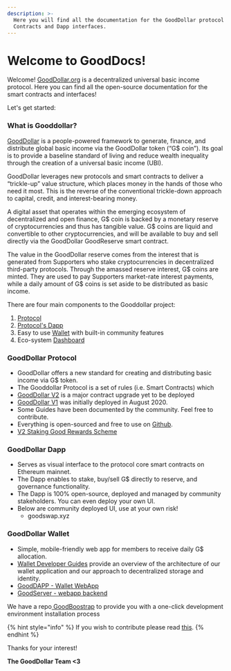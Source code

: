 ```yaml
---
description: >-
  Here you will find all the documentation for the GoodDollar protocol Smart
  Contracts and Dapp interfaces.
---
```


# Welcome to GoodDocs!

Welcome! [GoodDollar.org](https://gooddollar.org) is a decentralized universal basic income protocol. Here you can find all the open-source documentation for the smart contracts and interfaces!

Let's get started:

### What is Gooddollar?

[GoodDollar](http://www.gooddollar.org) is a people-powered framework to generate, finance, and distribute global basic income via the GoodDollar token (“G$ coin”). Its goal is to provide a baseline standard of living and reduce wealth inequality through the creation of a universal basic income (UBI).&#x20;

GoodDollar leverages new protocols and smart contracts to deliver a “trickle-up” value structure, which places money in the hands of those who need it most. This is the reverse of the conventional trickle-down approach to capital, credit, and interest-bearing money.

A digital asset that operates within the emerging ecosystem of decentralized and open finance, G$ coin is backed by a monetary reserve of cryptocurrencies and thus has tangible value. G$ coins are liquid and convertible to other cryptocurrencies, and will be available to buy and sell directly via the GoodDollar GoodReserve smart contract.

The value in the GoodDollar reserve comes from the interest that is generated from Supporters who stake cryptocurrencies in decentralized third-party protocols. Through the amassed reserve interest, G$ coins are minted. They are used to pay Supporters market-rate interest payments, while a daily amount of G$ coins is set aside to be distributed as basic income.

There are four main components to the Gooddollar project:

1. [Protocol](./#gooddollar-protocol)
2. [Protocol's Dapp](./#gooddollar-dapp-v2-not-yet-deployed)
3. Easy to use [Wallet](./#gooddollar-wallet) with built-in community features
4. Eco-system [Dashboard](http://dashboard.gooddollar.org)

### GoodDollar Protocol

* GoodDollar offers a new standard for creating and distributing basic income via G$ token.
* The Gooddollar Protocol is a set of rules (i.e. Smart Contracts) which&#x20;
* [GoodDollar V2](protocol-v2/) is a major contract upgrade yet to be deployed
* [GoodDollar V1](smart-contracts-guide/) was initially deployed in August 2020.&#x20;
* Some Guides have been documented by the community. Feel free to contribute.
* Everything is open-sourced and free to use on [Github](https://github.com/GoodDollar/GoodContracts).
* [V2 Staking Good Rewards Scheme](protocol-v2/elements-of-the-gooddollar-ecosystem.md#4.-staking-rewards-annual-percentage-returns)

### GoodDollar Dapp

* Serves as visual interface to the protocol core smart contracts on Ethereum mainnet.
* The Dapp enables to stake, buy/sell G$ directly to reserve, and governance functionality.
* The Dapp is 100% open-source, deployed and managed by community stakeholders. You can even deploy your own UI.
* Below are community deployed UI, use at your own risk!
  * goodswap.xyz

### GoodDollar Wallet

* Simple, mobile-friendly web app for members to receive daily G$ allocation.
* [Wallet Developer Guides](developer-guides/) provide an overview of the architecture of our wallet application and our approach to decentralized storage and identity.
* [GoodDAPP - Wallet WebApp](https://github.com/GoodDollar/GoodDAPP)​
* [GoodServer - webapp backend](https://github.com/GoodDollar/GoodServer)**​**

We have a repo[ GoodBoostrap](https://github.com/GoodDollar/GoodBootstrap) to provide you with a one-click development environment installation process



{% hint style="info" %}
If you wish to contribute please read [this](contributing.md).
{% endhint %}

Thanks for your interest!

**The GoodDollar Team <3**
